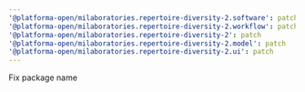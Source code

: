 ```yaml
---
'@platforma-open/milaboratories.repertoire-diversity-2.software': patch
'@platforma-open/milaboratories.repertoire-diversity-2.workflow': patch
'@platforma-open/milaboratories.repertoire-diversity-2': patch
'@platforma-open/milaboratories.repertoire-diversity-2.model': patch
'@platforma-open/milaboratories.repertoire-diversity-2.ui': patch
---
```


Fix package name
